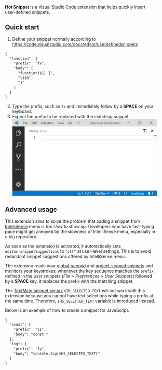 **Hot Snippet** is a Visual Studio Code extension that helps quickly insert user-defined snippets.

## Quick start

1. Define your snippet normally according to https://code.visualstudio.com/docs/editor/userdefinedsnippets
```jsonc
{
  "function": {
    "prefix": "fx",
    "body": [
      "function($1) {",
      "\t$0",
      "}"
    ]
  }
}
```
2. Type the prefix, such as `fx` and immediately follow by a **SPACE** on your keyboard.
3. Expect the prefix to be replaced with the matching snippet.
![How to insert snippets](docs/add-snippet.gif)


## Advanced usage

This extension aims to solve the problem that adding a snippet from [IntelliSense](https://code.visualstudio.com/docs/editor/intellisense) menu is _too slow to show up_. Developers who have fast-typing pace might get annoyed by the slowness of IntelliSense menu, especially in a big repository.

As soon as the extension is activated, it automatically sets `editor.snippetSuggestions` to `"off"` at user-level settings. This is to avoid redundant snippet suggestions offered by IntelliSense menu.

The extension reads your [global-scoped](https://code.visualstudio.com/docs/editor/userdefinedsnippets) and [project-scoped snippets](https://code.visualstudio.com/docs/editor/userdefinedsnippets#_project-snippet-scope) and monitors your keystrokes; whenever the key sequence matches the `prefix` defined in the user snippets (_File > Preferences > User Snippets_) followed by a **SPACE** key, it replaces the prefix with the matching snippet.

The [TextMate snippet syntax](https://code.visualstudio.com/docs/editor/userdefinedsnippets#_variables) `$TM_SELECTED_TEXT` will not work with this extension because you cannot have text selections while typing a prefix at the same time. Therefore, `$HS_SELECTED_TEXT` variable is introduced instead.

Below is an example of how to create a snippet for JavaScript.

```jsonc
{
  "const": {
    "prefix": "cs",
    "body": "const "
  },
  "log": {
    "prefix": "lg",
    "body": "console.log($HS_SELECTED_TEXT)"
  }
}
```
